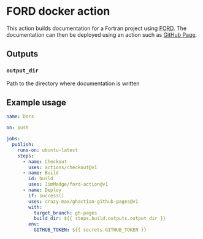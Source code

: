 # FORD docker action

This action builds documentation for a Fortran project using
[FORD](https://github.com/Fortran-FOSS-Programmers/ford). The documentation can
then be deployed using an action such as [GitHub
Page](https://github.com/marketplace/actions/github-pages).

## Outputs

### `output_dir`

Path to the directory where documentation is written

## Example usage

```yaml
name: Docs

on: push

jobs:
  publish:
    runs-on: ubuntu-latest
    steps:
      - name: Checkout
        uses: actions/checkout@v1
      - name: Build
        id: build
        uses: JimMadge/ford-action@v1
      - name: Deploy
        if: success()
        uses: crazy-max/ghaction-github-pages@v1
        with:
          target_branch: gh-pages
          build_dir: ${{ steps.build.outputs.output_dir }}
        env:
          GITHUB_TOKEN: ${{ secrets.GITHUB_TOKEN }}
```
